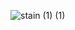 ![stain (1) (1)](https://user-images.githubusercontent.com/69804253/91668169-2cbca080-eb28-11ea-9d77-e30fde8977f1.png)
